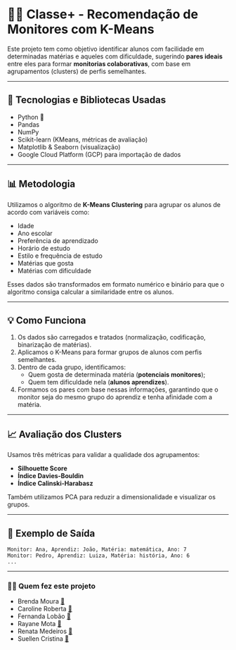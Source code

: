 # 👩‍🏫 Classe+ - Recomendação de Monitores com K-Means

Este projeto tem como objetivo identificar alunos com facilidade em determinadas matérias e aqueles com dificuldade, sugerindo **pares ideais** entre eles para formar **monitorias colaborativas**, com base em agrupamentos (clusters) de perfis semelhantes.

---

## 🧠 Tecnologias e Bibliotecas Usadas

- Python 🐍
- Pandas
- NumPy
- Scikit-learn (KMeans, métricas de avaliação)
- Matplotlib & Seaborn (visualização)
- Google Cloud Platform (GCP) para importação de dados

---

## 📊 Metodologia

Utilizamos o algoritmo de **K-Means Clustering** para agrupar os alunos de acordo com variáveis como:

- Idade
- Ano escolar
- Preferência de aprendizado
- Horário de estudo
- Estilo e frequência de estudo
- Matérias que gosta
- Matérias com dificuldade

Esses dados são transformados em formato numérico e binário para que o algoritmo consiga calcular a similaridade entre os alunos.

---

## 💡 Como Funciona

1. Os dados são carregados e tratados (normalização, codificação, binarização de matérias).
2. Aplicamos o K-Means para formar grupos de alunos com perfis semelhantes.
3. Dentro de cada grupo, identificamos:
   - Quem gosta de determinada matéria (**potenciais monitores**);
   - Quem tem dificuldade nela (**alunos aprendizes**).
4. Formamos os pares com base nessas informações, garantindo que o monitor seja do mesmo grupo do aprendiz e tenha afinidade com a matéria.

---

## 📈 Avaliação dos Clusters

Usamos três métricas para validar a qualidade dos agrupamentos:

- **Silhouette Score**
- **Índice Davies-Bouldin**
- **Índice Calinski-Harabasz**

Também utilizamos PCA para reduzir a dimensionalidade e visualizar os grupos.

---

## 🔁 Exemplo de Saída

```text
Monitor: Ana, Aprendiz: João, Matéria: matemática, Ano: 7
Monitor: Pedro, Aprendiz: Luiza, Matéria: história, Ano: 6
...
```
---
### 👩‍💻 Quem fez este projeto

- Brenda Moura [🔗](http://linkedin.com/in/brendamoura)
- Caroline Roberta [🔗](https://www.linkedin.com/in/SEU-USUÁRIO)
- Fernanda Lobão [🔗](www.linkedin.com/in/fernanda-lobao-developer)
- Rayane Mota [🔗](http://linkedin.com/in/raymotta)
- Renata Medeiros [🔗](https://www.linkedin.com/in/SEU-USUÁRIO)
- Suellen Cristina [🔗](https://www.linkedin.com/in/suellencris/)
